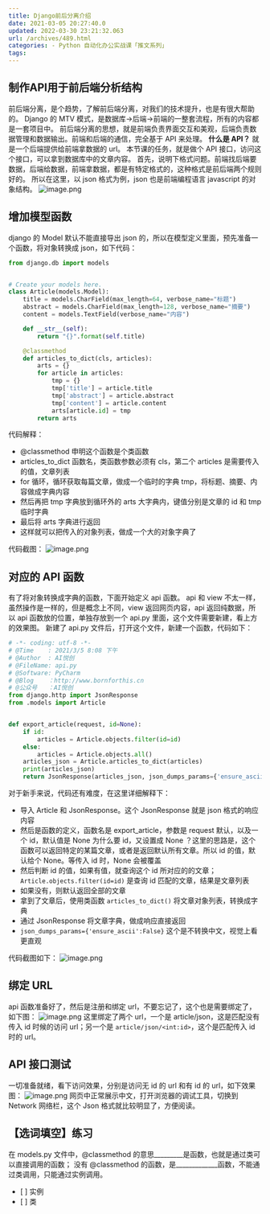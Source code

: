 ```yaml
---
title: Django前后分离介绍
date: 2021-03-05 20:27:40.0
updated: 2022-03-30 23:21:32.063
url: /archives/489.html
categories: - Python 自动化办公实战课「推文系列」
tags: 
---
```




## 制作API用于前后端分析结构

前后端分离，是个趋势，了解前后端分离，对我们的技术提升，也是有很大帮助的。 Django 的 MTV 模式，是数据库->后端->前端的一整套流程，所有的内容都是一套项目中。 前后端分离的思想，就是前端负责界面交互和美观，后端负责数据管理和数据输出。前端和后端的通信，完全基于 API 来处理。 **什么是 API？** 就是一个后端提供给前端拿数据的 url。 本节课的任务，就是做个 API 接口，访问这个接口，可以拿到数据库中的文章内容。 首先，说明下格式问题。前端找后端要数据，后端给数据，前端拿数据，都是有特定格式的，这种格式是前后端两个规则好的。 所以在这里，以 json 格式为例，json 也是前端编程语言 javascript 的对象结构。 ![image.png](https://img-blog.csdnimg.cn/img_convert/33091e6af31df1b1020d2f97aa8ebc12.png)

## 增加模型函数

django 的 Model 默认不能直接导出 json 的，所以在模型定义里面，预先准备一个函数，将对象转换成 json，如下代码：

```python
from django.db import models


# Create your models here.
class Article(models.Model):
    title = models.CharField(max_length=64, verbose_name="标题")
    abstract = models.CharField(max_length=128, verbose_name="摘要")
    content = models.TextField(verbose_name="内容")

    def __str__(self):
        return "{}".format(self.title)

    @classmethod
    def articles_to_dict(cls, articles):
        arts = {}
        for article in articles:
            tmp = {}
            tmp['title'] = article.title
            tmp['abstract'] = article.abstract
            tmp['content'] = article.content
            arts[article.id] = tmp
        return arts
```

代码解释：

*   @classmethod 申明这个函数是个类函数
*   articles\_to\_dict 函数名，类函数参数必须有 cls，第二个 articles 是需要传入的值，文章列表
*   for 循环，循环获取每篇文章，做成一个临时的字典 tmp，将标题、摘要、内容做成字典内容
*   然后再把 tmp 字典放到循环外的 arts 大字典内，键值分别是文章的 id 和 tmp 临时字典
*   最后将 arts 字典进行返回
*   这样就可以把传入的对象列表，做成一个大的对象字典了

代码截图： ![image.png](https://img-blog.csdnimg.cn/img_convert/86a41244b0dbe1dffd71ac8834f95ee3.png)

## 对应的 API 函数

有了将对象转换成字典的函数，下面开始定义 api 函数。 api 和 view 不太一样，虽然操作是一样的，但是概念上不同，view 返回网页内容，api 返回纯数据，所以 api 函数放的位置，单独存放到一个 api.py 里面，这个文件需要新建，看上方的效果图。 新建了 api.py 文件后，打开这个文件，新建一个函数，代码如下：

```python
# -*- coding: utf-8 -*-
# @Time    : 2021/3/5 8:08 下午
# @Author  : AI悦创
# @FileName: api.py
# @Software: PyCharm
# @Blog    ：http://www.bornforthis.cn
# @公众号   ：AI悦创
from django.http import JsonResponse
from .models import Article


def export_article(request, id=None):
    if id:
        articles = Article.objects.filter(id=id)
    else:
        articles = Article.objects.all()
    articles_json = Article.articles_to_dict(articles)
    print(articles_json)
    return JsonResponse(articles_json, json_dumps_params={'ensure_ascii': False})
```

对于新手来说，代码还有难度，在这里详细解释下：

*   导入 Article 和 JsonResponse。这个 JsonResponse 就是 json 格式的响应内容
*   然后是函数的定义，函数名是 export\_article，参数是 request 默认，以及一个 id，默认值是 None 为什么要 id，又设置成 None ？这里的思路是，这个函数可以返回特定的某篇文章，或者是返回默认所有文章。所以 id 的值，默认给个 None。等传入 id 时，None 会被覆盖
*   然后判断 id 的值，如果有值，就查询这个 id 所对应的的文章；`Article.objects.filter(id=id)` 是查询 id 匹配的文章，结果是文章列表
*   如果没有，则默认返回全部的文章
*   拿到了文章后，使用类函数 `articles_to_dict()` 将文章对象列表，转换成字典
*   通过 JsonResponse 将文章字典，做成响应直接返回
*   `json_dumps_params={'ensure_ascii':False}` 这个是不转换中文，视觉上看更直观

代码截图如下： ![image.png](https://img-blog.csdnimg.cn/img_convert/caa7bf8c134222a34c96af4647d67bd8.png)

## 绑定 URL

api 函数准备好了，然后是注册和绑定 url，不要忘记了，这个也是需要绑定了，如下图： ![image.png](https://img-blog.csdnimg.cn/img_convert/cb803beb8b38491e4b15063c4be962c5.png) 这里绑定了两个 url，一个是 article/json，这是匹配没有传入 id 时候的访问 url；另一个是 `article/json/<int:id>`，这个是匹配传入 id 时的 url。

## API 接口测试

一切准备就绪，看下访问效果，分别是访问无 id 的 url 和有 id 的 url，如下效果图： ![image.png](https://img-blog.csdnimg.cn/img_convert/016cb01cd5a79e39caad35b571128870.png) 网页中正常展示中文，打开浏览器的调试工具，切换到 Network 网络栏，这个 Json 格式就比较明显了，方便阅读。

## 【选词填空】练习

在 models.py 文件中，@classmethod 的意思\_\_\_\_\_\_\_\_\_是函数，也就是通过类可以直接调用的函数； 没有 @classmethod 的函数，是\_\_\_\_\_\_\_\_\_\_\_\_\_函数，不能通过类调用，只能通过实例调用。

*   \[ \] 实例
*   \[ \] 类